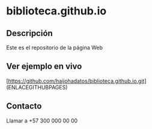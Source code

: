 # biblioteca.github.io

## Descripción

Este es el repositorio de la página Web

## Ver ejemplo en vivo
[https://github.com/haijohadatos/biblioteca.github.io.git] (ENLACEGITHUBPAGES)

## Contacto
Llamar a +57 300 000 00 00
